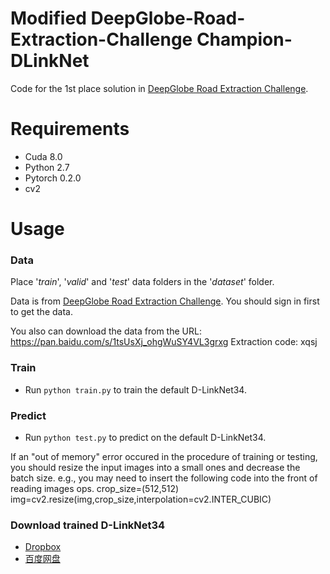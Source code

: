 # Modified DeepGlobe-Road-Extraction-Challenge Champion-DLinkNet
Code for the 1st place solution in [DeepGlobe Road Extraction Challenge](https://competitions.codalab.org/competitions/18467).

# Requirements

- Cuda 8.0
- Python 2.7
- Pytorch 0.2.0
- cv2

# Usage

### Data
Place '*train*', '*valid*' and '*test*' data folders in the '*dataset*' folder.

Data is from [DeepGlobe Road Extraction Challenge](https://competitions.codalab.org/competitions/18467#participate-get_starting_kit). You should sign in first to get the data.

You also can download the data from the URL: https://pan.baidu.com/s/1tsUsXj_ohgWuSY4VL3grxg Extraction code: xqsj

### Train
- Run `python train.py` to train the default D-LinkNet34.

### Predict
- Run `python test.py` to predict on the default D-LinkNet34.

If an "out of memory" error occured in the procedure of training or testing, you should resize the input images into a small ones and decrease the batch size. 
e.g., you may need to insert the following code into the front of reading images ops.
crop_size=(512,512)
img=cv2.resize(img,crop_size,interpolation=cv2.INTER_CUBIC)

### Download trained D-LinkNet34
- [Dropbox](https://www.dropbox.com/sh/h62vr320eiy57tt/AAB5Tm43-efmtYzW_GFyUCfma?dl=0)
- [百度网盘](https://pan.baidu.com/s/1wqyOEkw5o0bzbuj7gBMesQ)
